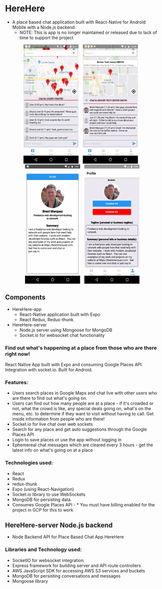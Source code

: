 # HereHere

- A place based chat application built with React-Native for Android Mobile with a Node.js backend.
  - NOTE: This is app is no longer maintained or released due to lack of time to support the project

<p align="center"> <img src="herehere1.webp" width="180" height="390" style="margin-right: 10px;"> <img src="herehere2.webp" width="180" height="390" style="margin-right: 10px;"> <img src="herehere4.webp" width="180" height="390" style="margin-right: 10px;"> <img src="herehere5.webp" width="180" height="390"> </p>

## Components

- HereHere-app
  - React-Native application built with Expo
  - React Redux, Redux-thunk
- HereHere-server
  - Node.js server using Mongoose for MongoDB
  - Socket.io for websocket chat functionality

### Find out what's happening at a place from those who are there right now!

React Native App built with Expo and consuming Google Places API. Integration with socket.io. Built for Android.

### Features:

- Users search places in Google Maps and chat live with other users who are there to find out what's going on.
- Users can find out how many people are at a place - if it's crowded or not, what the crowd is like, any special deals going on, what's on the menu, etc. to determine if they want to visit without having to call. Get inside information from people who are there!
- Socket.io for live chat over web sockets
- Search for any place and get auto suggestions through the Google Places API
- Login to save places or use the app without logging in
- Ephemereal chat messages which are cleared every 3 hours - get the latest info on what's going on at a place

### Technologies used:

- React
- Redux
- redux-thunk
- Expo (using React-Navigation)
- Socket.io library to use WebSockets
- MongoDB for persisting data
- Consumes Google Places API - \* You must have billing enabled for the project in GCP for this to work

## HereHere-server Node.js backend

- Node Backend API for Place Based Chat App HereHere

### Libraries and Technology used:

- SocketIO for websocket integration
- Express framework for building server and API route controllers
- AWS JavaScript SDK for accessing AWS S3 services and buckets
- MongoDB for persisting conversations and messages
- Mongoose library
